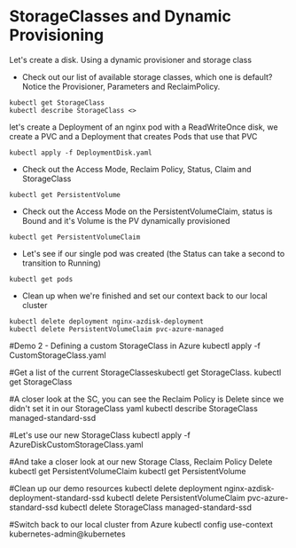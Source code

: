 # StorageClasses and Dynamic Provisioning

Let's create a disk. Using a dynamic provisioner and storage class

- Check out our list of available storage classes, which one is default? Notice the Provisioner, Parameters and ReclaimPolicy.

```
kubectl get StorageClass
kubectl describe StorageClass <>
```

let's create a Deployment of an nginx pod with a ReadWriteOnce disk, 
we create a PVC and a Deployment that creates Pods that use that PVC

```
kubectl apply -f DeploymentDisk.yaml
```

- Check out the Access Mode, Reclaim Policy, Status, Claim and StorageClass

```
kubectl get PersistentVolume 
```

- Check out the Access Mode on the PersistentVolumeClaim, status is Bound and it's Volume is the PV dynamically provisioned

```
kubectl get PersistentVolumeClaim
```

- Let's see if our single pod was created (the Status can take a second to transition to Running)

```
kubectl get pods
```

- Clean up when we're finished and set our context back to our local cluster

```
kubectl delete deployment nginx-azdisk-deployment
kubectl delete PersistentVolumeClaim pvc-azure-managed
```



#Demo 2 - Defining a custom StorageClass in Azure
kubectl apply -f CustomStorageClass.yaml


#Get a list of the current StorageClasseskubectl get StorageClass.
kubectl get StorageClass

#A closer look at the SC, you can see the Reclaim Policy is Delete since we didn't set it in our StorageClass yaml
kubectl describe StorageClass managed-standard-ssd


#Let's use our new StorageClass
kubectl apply -f AzureDiskCustomStorageClass.yaml


#And take a closer look at our new Storage Class, Reclaim Policy Delete
kubectl get PersistentVolumeClaim
kubectl get PersistentVolume


#Clean up our demo resources
kubectl delete deployment nginx-azdisk-deployment-standard-ssd
kubectl delete PersistentVolumeClaim pvc-azure-standard-ssd
kubectl delete StorageClass managed-standard-ssd


#Switch back to our local cluster from Azure
kubectl config use-context kubernetes-admin@kubernetes
